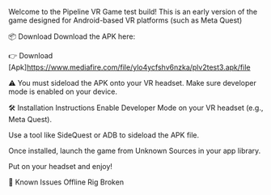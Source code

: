Welcome to the Pipeline VR Game test build! This is an early version of the game designed for Android-based VR platforms (such as Meta Quest)

📦 Download
Download the APK here:

👉 Download [Apk]https://www.mediafire.com/file/ylo4ycfshv6nzka/plv2test3.apk/file

⚠️ You must sideload the APK onto your VR headset. Make sure developer mode is enabled on your device.

🛠️ Installation Instructions
Enable Developer Mode on your VR headset (e.g., Meta Quest).

Use a tool like SideQuest or ADB to sideload the APK file.

Once installed, launch the game from Unknown Sources in your app library.

Put on your headset and enjoy!

🚨 Known Issues
Offline Rig Broken
